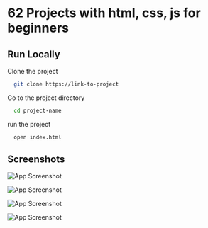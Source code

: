 
# 62 Projects with html, css, js for beginners


## Run Locally

Clone the project

```bash
  git clone https://link-to-project
```

Go to the project directory

```bash
  cd project-name
```

run the project

```bash
  open index.html
```


## Screenshots

![App Screenshot](https://i.postimg.cc/FzVwqMBj/screencapture-127-0-0-1-5500-flash-message-index-html-2022-01-14-19-58-16.png)

![App Screenshot](https://i.postimg.cc/G348RcL7/screencapture-127-0-0-1-5500-credit-card-checkout-ui-index-html-2022-01-14-20-01-34.png)

![App Screenshot](https://i.postimg.cc/0yVPrwZp/screencapture-127-0-0-1-5500-toast-notification-index-html-2022-01-14-20-00-17.png)

![App Screenshot](https://i.postimg.cc/TPbgTfJv/screencapture-127-0-0-1-5500-filter-data-with-js-index-html-2022-01-14-20-03-43.png)

